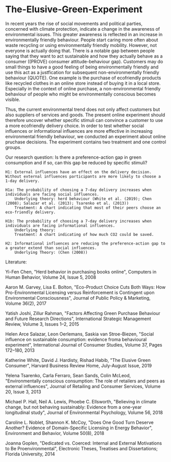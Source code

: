 # The-Elusive-Green-Experiment


In recent years the rise of social movements and political parties, concerned with climate protection, indicate a change in the  awareness of environmental issues. This greater awareness is reflected in an increase in environmentally friendly behaviour. People start caring more often about waste recycling or using environmentally friendly mobility.
However, not everyone is actually doing that. There is a notable gap between people saying that they want to act sustainable and how they actually behave as a consumer ((PROVE) consumer attitude-behaviour gap).
Customers may do small things to have a good feeling of being environmentally friendly and use this act as a justfication for subsequent non-environmentally friendly behaviour (QUOTE).
One example is the purchase of ecofriendly products like recycled clothes in an online store instead of buying it in a local store.
Especially in the context of online purchase, a non-environmental friendly behaviour of people who might be environmentally conscious becomes visible.

Thus, the current environmental trend does not only affect customers but also suppliers of services and goods.
The present online experiment should therefore uncover whether specific stimuli can convince a customer to use a more ecofriendly delivery choice.
In order to test whether social influences or informational influences are more effective in increasing environmental friendly behaviour, we conducted an experiment about online pruchase decisions. The experiment contains two treatment and one control groups.


Our research question: Is there a preference-action gap in green consumption and if so, can this gap be reduced by specific stimuli? 


    H1: External influences have an effect on the delivery decision. Without external influences participants are more likely to choose a 1-day delivery.

    H1a: The probability of choosing a 7-day delivery increases when individuals are facing social influences.   
        Underlying theory: herd behaviour (White et al. (2019); Chen (2008); Salazar et al. (2013); Tsarenko et al. (2013))
        Treatment: A chart indicating that most of their peers choose an eco-friendly delivery. 

    H1b: The probability of choosing a 7-day delivery increases when individuals are facing informational influences.  
        Underlying theory:   
        Treatment: A chart indicating of how much CO2 could be saved. 

    H2: Informational influences are reducing the preference-action gap to a greater extend than social influences.
        Underlying Theory: (Chen (2008))
    


Literature: 

Yi-Fen Chen,
"Herd behavior in purchasing books online",
Computers in Human Behavior,
Volume 24, Issue 5,
2008

Aaron M. Garvey, Lisa E. Bolton, 
"Eco-Product Choice Cuts Both Ways: How Pro-Environmental Licensing versus Reinforcement is Contingent upon Environmental Consciousness",
Journal of Public Policy & Marketing,
Volume 36(2),
2017

Yatish Joshi, Zillur Rahman,
"Factors Affecting Green Purchase Behaviour and Future Research Directions",
International Strategic Management Review,
Volume 3, Issues 1–2,
2015

Helen Arce Salazar, Leon Oerlemans, Saskia van Stroe-Biezen,
"Social influence on sustainable consumption: evidence froma behavioural experiment",
International Journal of Consumer Studies,
Volume 37, Pages 172–180,
2013

Katherine White, David J. Hardisty, Rishad Habib,
"The Elusive Green Consumer",
Harvard Business Review Home,
July-August Issue,
2019

Yelena Tsarenko, Carla Ferraro, Sean Sands, Colin McLeod,
"Environmentally conscious consumption: The role of retailers and peers as external influences",
Journal of Retailing and Consumer Services,
Volume 20, Issue 3,
2013

Michael P. Hall, Neil A. Lewis, Phoebe C. Ellsworth,
"Believing in climate change, but not behaving sustainably: Evidence from a one-year longitudinal study",
Journal of Environmental Psychology,
Volume 56,
2018

Caroline L. Noblet, Shannon K. McCoy,
"Does One Good Turn Deserve Another? Evidence of Domain-Specific Licensing in Energy Behavior",
Environment and Behavior,
Volume 50(8),
2018

Joanna Goplen, 
"Dedicated vs. Coerced: Internal and External Motivations to Be Proenvironmental",
Electronic Theses, Treatises and Dissertations; Florida University,
2014

